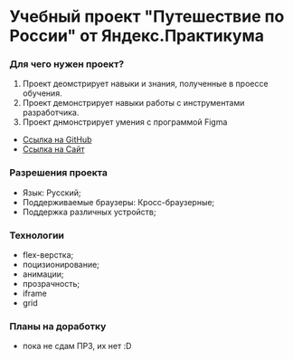 # Учебный проект "Путешествие по России" от Яндекс.Практикума


###  Для чего нужен проект?
1. Проект деомстрирует навыки и знания, полученные в проессе обучения.
2. Проект демонстрирует навыки работы с инструментами разработчика.
3. Проект днмонстрирует умения с программой Figma


* [Ссылка на GitHub](https://github.com/ArseniySever/russian-travel)
* [Ссылка на Сайт](https://arseniysever.github.io/russian-travel/)

###  Разрешения проекта
* Язык: Русский;
* Поддерживаемые браузеры: Кросс-браузерные;
* Поддержка различных устройств;

###  Технологии
* flex-верстка;
* поцизионирование;
* анимации;
* прозрачность;
* iframe
* grid

###  Планы на доработку
* пока не сдам ПР3, их нет :D

